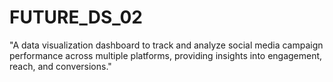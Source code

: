 # FUTURE_DS_02
"A data visualization dashboard to track and analyze social media campaign performance across multiple platforms, providing insights into engagement, reach, and conversions."
